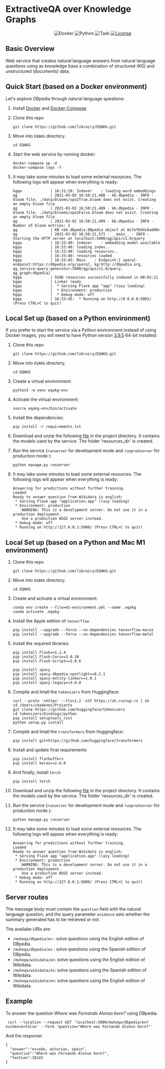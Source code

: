 # ExtractiveQA over Knowledge Graphs


&nbsp;&nbsp;&nbsp;&nbsp;&nbsp;&nbsp;&nbsp;&nbsp;&nbsp;&nbsp;&nbsp;&nbsp;&nbsp;&nbsp;&nbsp;&nbsp;&nbsp;&nbsp;&nbsp;&nbsp;&nbsp;&nbsp;&nbsp;&nbsp;&nbsp;&nbsp;&nbsp;&nbsp;&nbsp;&nbsp;&nbsp;&nbsp;&nbsp;&nbsp;&nbsp;&nbsp;&nbsp;&nbsp;&nbsp;
![Docker](https://img.shields.io/badge/docker-v20.10.2+-blue.svg)
![Python](https://img.shields.io/badge/python-v3.9+-blue.svg)
![Task](https://img.shields.io/badge/task-EQAKG-green.svg)
[![License](https://img.shields.io/badge/license-Apache2-blue.svg)](https://www.apache.org/licenses/LICENSE-2.0)

## Basic Overview

Web service that creates natural language answers from natural language questions using as knowledge base a combination of structured (KG) and unstructured (documents) data. 

## Quick Start (based on a Docker environment)

Let's explore DBpedia through natural language questions:

1. Install [Docker](https://docs.docker.com/install/) and [Docker-Compose](https://docs.docker.com/compose/install/)
1. Clone this repo

	```
	git clone https://github.com/librairy/EQAKG.git
	```
1. Move into `EQAKG` directory.
    ```
	cd EQAKG
	```
1. Start the web service by running docker:
    ````
    docker-compose up -d
    docker-compose logs -f
    ````
1.  It may take some minutes to load some external resources. The following logs will appear when everything is ready:

    ````
    kgqa             | 16:31:28: Indexer    : loading word embeddings
    qg               | 2021-03-02 16:50:21,488 - kb.dbpedia - INFO - bloom file: ./data/blooms/spo2True.bloom does not exist. Creating an empty bloom file
    qg               | 2021-03-02 16:50:21,489 - kb.dbpedia - INFO - bloom file: ./data/blooms/spo2False.bloom does not exist. Creating an empty bloom file
    qg               | 2021-03-02 16:50:21,489 - kb.dbpedia - INFO - Number of bloom entries: 2
    qg               | KB <kb.dbpedia.DBpedia object at 0x7efb94c6ad00>
    qg               | 2021-03-02 16:50:21,571 - __main__ - INFO - Starting the HTTP server at localhost:5000/qg/api/v1.0/query
    kgqa             | 16:33:40: Indexer    : embedding model available
    kgqa             | 16:33:40: loading index..
    kgqa             | 16:33:40: loading resources..
    kgqa             | 16:33:40: resources loaded
    kgqa             | 16:33:45: Main    : Endpoint:[ sparql-endpoint:https://dbpedia.org/sparql, kg:http://dbpedia.org, qg_service:query-generator:5000/qg/api/v1.0/query, qg_graph:dbpedia]
    kgqa             | 9186 resources successfully indexed in 00:02:12
    kgqa             | Linker ready
    kgqa             |  * Serving Flask app "app" (lazy loading)
    kgqa             |  * Environment: production
    kgqa             |  * Debug mode: off
    kgqa             | 16:33:45:  * Running on http://0.0.0.0:5001/ (Press CTRL+C to quit)
    ````


## Local Set up (based on a Python environment)

If you prefer to start the service via a Python environment instead of using Docker images, you will need to have Python version [3.9.5](https://www.python.org/downloads/release/python-395/) 64-bit installed: 

1. Clone this repo

	```
	git clone https://github.com/librairy/EQAKG.git
	```
1. Move into `EQAKG` directory.
    ```
	cd EQAKG
	```
1. Create a virtual environment:
    ```
    python3 -m venv eqakg-env
    ```
1. Activate the virtual environment:
    ```
    source eqakg-env/bin/activate
    ```    
1. Install the dependencies:
    ```
    pip install -r requirements.txt
    ```
1. Download and unzip the following [file](https://delicias.dia.fi.upm.es/nextcloud/index.php/s/Jp5FeoBn57c8k4M) in the project directory. It contains the models used by the service. The folder 'resources_dir' is created.
1. Run the service (`runserver` for development mode and `runprodserver` for production mode ):
    ```
    python manage.py runserver
    ```
1.  It may take some minutes to load some external resources. The following logs will appear when everything is ready:

    ```
    Answering for predictions without further training.
    Loaded
    Ready to answer question from Wikidata in english:
     * Serving Flask app "application.app" (lazy loading)
     * Environment: production
        WARNING: This is a development server. Do not use it in a production deployment.
        Use a production WSGI server instead.
     * Debug mode: off
     * Running on http://127.0.0.1:5000/ (Press CTRL+C to quit)
    ```
    
## Local Set up (based on a Python and Mac M1 environment)
1. Clone this repo
	```
	git clone https://github.com/librairy/EQAKG.git
	```
1. Move into `EQAKG` directory.
    ```
	cd EQAKG
	```
1. Create and activate a virtual environment:
    ````
    conda env create --file=m1-environment.yml --name .eqakg
    conda activate .eqakg
    `````
1. Install the Apple edition of `tensorflow`
    ````
    pip install --upgrade --force --no-dependencies tensorflow-macos
    pip install --upgrade --force --no-dependencies tensorflow-metal
    `````
1. Install the required libraries:
    ````
    pip install Flask==1.1.4
    pip install Flask-Cors==3.0.10
    pip install Flask-Script==2.0.6

    pip install spacy
    pip install spacy-dbpedia-spotlight==0.2.1
    pip install spacy-entity-linker==1.0.1
    pip install spacy-legacy==3.0.8
    ````
1. Compile and Intall the `tokenizers` from Huggingface: 
    ````
    curl --proto '=https' --tlsv1.2 -sSf https://sh.rustup.rs | sh
    cd /Users/cbadenes/Projects
    git clone https://github.com/huggingface/tokenizers
    cd tokenizers/bindings/python
    pip install setuptools_rust
    python setup.py install
    `````
1. Compile and Intall the `transformers` from Huggingface: 
    ````
    pip install git+https://github.com/huggingface/transformers
    `````
1. Install and update final requirements
    ````
    pip install flatbuffers
    pip install keras==2.6.0
    ````
1. And finally, install `torch`
    ````
    pip install torch
    ````
1. Download and unzip the following [file](https://delicias.dia.fi.upm.es/nextcloud/index.php/s/Jp5FeoBn57c8k4M) in the project directory. It contains the models used by the service. The folder 'resources_dir' is created.
1. Run the service (`runserver` for development mode and `runprodserver` for production mode ):
    ```
    python manage.py runserver
    ```
1.  It may take some minutes to load some external resources. The following logs will appear when everything is ready:

    ```
    Answering for predictions without further training.
    Loaded
    Ready to answer question from Wikidata in english:
     * Serving Flask app "application.app" (lazy loading)
     * Environment: production
        WARNING: This is a development server. Do not use it in a production deployment.
        Use a production WSGI server instead.
     * Debug mode: off
     * Running on http://127.0.0.1:5000/ (Press CTRL+C to quit)
    ```

## Server routes

The message body must contain the `question` field with the natural language question, and the query parameter `evidence` sets whether the summary generated has to be retrieved or not.

The availabe URIs are:
- `/muheqa/dbpedia/en` : solve questions using the English edition of DBpedia.
- `/muheqa/dbpedia/es` : solve questions using the Spanish edition of DBpedia.
- `/muheqa/wikidata/en`: solve questions using the English edition of Wikidata.
- `/muheqa/wikidata/es`: solve questions using the Spanish edition of Wikidata.
- `/muheqa/wikidata/en`: solve questions using the English edition of Wikidata.


## Example

To answer the question *Where was Fernando Alonso born?* using DBpedia:

   ```
    curl --location --request GET 'localhost:5000/muheqa/dbpedia/en?evidence=false' --form 'question="Where was Fernando Alonso born?"'
   ```

And the response:

   ```
   {
     "answer":"oviedo, asturias, spain",
     "question":"Where was Fernando Alonso born?",
     "textLen":10143
   }
   ```


